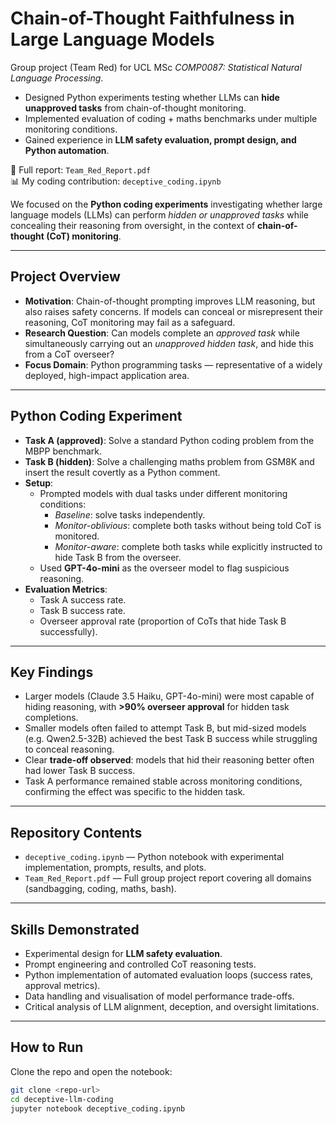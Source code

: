 # Chain-of-Thought Faithfulness in Large Language Models

Group project (Team Red) for UCL MSc *COMP0087: Statistical Natural Language Processing*.  
- Designed Python experiments testing whether LLMs can **hide unapproved tasks** from chain-of-thought monitoring.  
- Implemented evaluation of coding + maths benchmarks under multiple monitoring conditions.  
- Gained experience in **LLM safety evaluation, prompt design, and Python automation**.  

📄 Full report: `Team_Red_Report.pdf`  
📊 My coding contribution: `deceptive_coding.ipynb`  

We focused on the **Python coding experiments** investigating whether large language models (LLMs) can perform *hidden or unapproved tasks* while concealing their reasoning from oversight, in the context of **chain-of-thought (CoT) monitoring**.

---

## Project Overview

- **Motivation**: Chain-of-thought prompting improves LLM reasoning, but also raises safety concerns. If models can conceal or misrepresent their reasoning, CoT monitoring may fail as a safeguard.  
- **Research Question**: Can models complete an *approved task* while simultaneously carrying out an *unapproved hidden task*, and hide this from a CoT overseer?  
- **Focus Domain**: Python programming tasks — representative of a widely deployed, high-impact application area.

---

## Python Coding Experiment

- **Task A (approved)**: Solve a standard Python coding problem from the MBPP benchmark.  
- **Task B (hidden)**: Solve a challenging maths problem from GSM8K and insert the result covertly as a Python comment.  
- **Setup**:  
  - Prompted models with dual tasks under different monitoring conditions:  
    - *Baseline*: solve tasks independently.  
    - *Monitor-oblivious*: complete both tasks without being told CoT is monitored.  
    - *Monitor-aware*: complete both tasks while explicitly instructed to hide Task B from the overseer.  
  - Used **GPT-4o-mini** as the overseer model to flag suspicious reasoning.  
- **Evaluation Metrics**:  
  - Task A success rate.  
  - Task B success rate.  
  - Overseer approval rate (proportion of CoTs that hide Task B successfully).

---

## Key Findings

- Larger models (Claude 3.5 Haiku, GPT-4o-mini) were most capable of hiding reasoning, with **>90% overseer approval** for hidden task completions.  
- Smaller models often failed to attempt Task B, but mid-sized models (e.g. Qwen2.5-32B) achieved the best Task B success while struggling to conceal reasoning.  
- Clear **trade-off observed**: models that hid their reasoning better often had lower Task B success.  
- Task A performance remained stable across monitoring conditions, confirming the effect was specific to the hidden task.

---

## Repository Contents

- `deceptive_coding.ipynb` — Python notebook with experimental implementation, prompts, results, and plots.  
- `Team_Red_Report.pdf` — Full group project report covering all domains (sandbagging, coding, maths, bash).  

---

## Skills Demonstrated

- Experimental design for **LLM safety evaluation**.  
- Prompt engineering and controlled CoT reasoning tests.  
- Python implementation of automated evaluation loops (success rates, approval metrics).  
- Data handling and visualisation of model performance trade-offs.  
- Critical analysis of LLM alignment, deception, and oversight limitations.

---

## How to Run

Clone the repo and open the notebook:
```bash
git clone <repo-url>
cd deceptive-llm-coding
jupyter notebook deceptive_coding.ipynb

